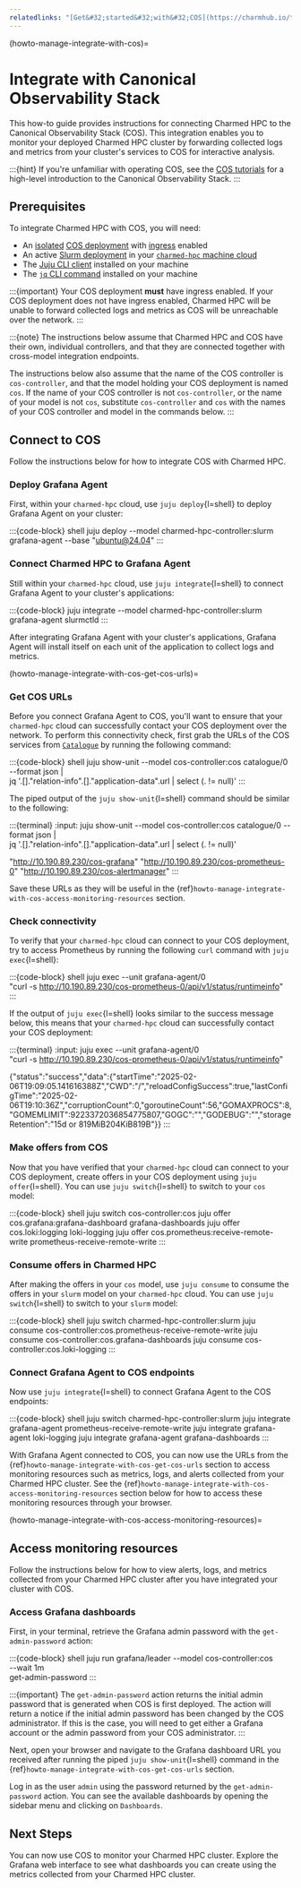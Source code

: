 ```yaml
---
relatedlinks: "[Get&#32;started&#32;with&#32;COS](https://charmhub.io/topics/canonical-observability-stack/tutorials/install-microk8s), [COS&#32;best&#32;practices](https://charmhub.io/topics/canonical-observability-stack/reference/best-practices)"
---
```


(howto-manage-integrate-with-cos)=
# Integrate with Canonical Observability Stack

This how-to guide provides instructions for connecting Charmed HPC to the
Canonical Observability Stack (COS). This integration enables you to monitor your
deployed Charmed HPC cluster by forwarding collected logs and metrics from
your cluster's services to COS for interactive analysis.

:::{hint}
If you're unfamiliar with operating COS, see the [COS tutorials](https://charmhub.io/topics/canonical-observability-stack/tutorials)
for a high-level introduction to the Canonical Observability Stack.
:::

## Prerequisites

To integrate Charmed HPC with COS, you will need:

* An [isolated](https://charmhub.io/topics/canonical-observability-stack/reference/best-practices#deploy-in-isolation) [COS deployment](https://charmhub.io/topics/canonical-observability-stack/tutorials/install-microk8s) with [ingress](https://charmhub.io/topics/canonical-observability-stack/explanation/ingress) enabled
* An active [Slurm deployment](#howto-setup-deploy-slurm) in your [`charmed-hpc` machine cloud](#howto-initialize-machine-cloud)
* The [Juju CLI client](https://juju.is/docs/juju/install-and-manage-the-client) installed on your machine
* The [`jq` CLI command](https://jqlang.org/download/) installed on your machine

:::{important}
Your COS deployment __must__ have ingress enabled. If your COS deployment does not have
ingress enabled, Charmed HPC will be unable to forward collected logs and metrics as COS
will be unreachable over the network.
:::

:::{note}
The instructions below assume that Charmed HPC and COS have their own, individual controllers,
and that they are connected together with cross-model integration endpoints.

The instructions below also assume that the name of the COS controller is `cos-controller`, and
that the model holding your COS deployment is named `cos`. If the name of your COS controller is
not `cos-controller`, or the name of your model is not `cos`, substitute `cos-controller`
and `cos` with the names of your COS controller and model in the commands below.
:::

## Connect to COS

Follow the instructions below for how to integrate COS with Charmed HPC.

### Deploy Grafana Agent

First, within your `charmed-hpc` cloud, use `juju deploy`{l=shell} to deploy Grafana Agent
on your cluster:

:::{code-block} shell
juju deploy --model charmed-hpc-controller:slurm grafana-agent --base "ubuntu@24.04"
:::

### Connect Charmed HPC to Grafana Agent

Still within your `charmed-hpc` cloud, use `juju integrate`{l=shell} to connect Grafana
Agent to your cluster's applications:

:::{code-block}
juju integrate --model charmed-hpc-controller:slurm grafana-agent slurmctld
:::

After integrating Grafana Agent with your cluster's applications, Grafana Agent will
install itself on each unit of the application to collect logs and metrics.

(howto-manage-integrate-with-cos-get-cos-urls)=
### Get COS URLs

Before you connect Grafana Agent to COS, you'll want to ensure that your `charmed-hpc` cloud
can successfully contact your COS deployment over the network. To perform this connectivity check,
first grab the URLs of the COS services from [`Catalogue`](https://charmhub.io/catalogue-k8s) by running the following command:

:::{code-block} shell
juju show-unit --model cos-controller:cos catalogue/0 --format json | \
  jq '.[]."relation-info".[]."application-data".url | select (. != null)'
:::

The piped output of the `juju show-unit`{l=shell} command should be similar to the following:

:::{terminal}
:input: juju show-unit --model cos-controller:cos catalogue/0 --format json | \
  jq '.[]."relation-info".[]."application-data".url | select (. != null)'

"http://10.190.89.230/cos-grafana"
"http://10.190.89.230/cos-prometheus-0"
"http://10.190.89.230/cos-alertmanager"
:::

Save these URLs as they will be useful in the
{ref}`howto-manage-integrate-with-cos-access-monitoring-resources` section.

### Check connectivity

To verify that your `charmed-hpc` cloud can connect to your COS deployment, try to access
Prometheus by running the following `curl` command with `juju exec`{l=shell}:

:::{code-block} shell
juju exec --unit grafana-agent/0 \
  "curl -s http://10.190.89.230/cos-prometheus-0/api/v1/status/runtimeinfo"
:::

If the output of `juju exec`{l=shell} looks similar to the success message below, this
means that your `charmed-hpc` cloud can successfully contact your COS deployment:

:::{terminal}
:input: juju exec --unit grafana-agent/0 \
  "curl -s http://10.190.89.230/cos-prometheus-0/api/v1/status/runtimeinfo"

{"status":"success","data":{"startTime":"2025-02-06T19:09:05.141616388Z","CWD":"/","reloadConfigSuccess":true,"lastConfigTime":"2025-02-06T19:10:36Z","corruptionCount":0,"goroutineCount":56,"GOMAXPROCS":8,"GOMEMLIMIT":9223372036854775807,"GOGC":"","GODEBUG":"","storageRetention":"15d or 819MiB204KiB819B"}}
:::

### Make offers from COS

Now that you have verified that your `charmed-hpc` cloud can connect to your COS deployment,
create offers in your COS deployment using `juju offer`{l=shell}. You can use `juju switch`{l=shell}
to switch to your `cos` model:

:::{code-block} shell
juju switch cos-controller:cos
juju offer cos.grafana:grafana-dashboard grafana-dashboards
juju offer cos.loki:logging loki-logging
juju offer cos.prometheus:receive-remote-write prometheus-receive-remote-write
:::

### Consume offers in Charmed HPC

After making the offers in your `cos` model, use `juju consume` to consume the offers
in your `slurm` model on your `charmed-hpc` cloud. You can use `juju switch`{l=shell}
to switch to your `slurm` model:

:::{code-block} shell
juju switch charmed-hpc-controller:slurm
juju consume cos-controller:cos.prometheus-receive-remote-write
juju consume cos-controller:cos.grafana-dashboards
juju consume cos-controller:cos.loki-logging
:::

### Connect Grafana Agent to COS endpoints

Now use `juju integrate`{l=shell} to connect Grafana Agent to the COS endpoints:

:::{code-block} shell
juju switch charmed-hpc-controller:slurm
juju integrate grafana-agent prometheus-receive-remote-write
juju integrate grafana-agent loki-logging
juju integrate grafana-agent grafana-dashboards
:::

With Grafana Agent connected to COS, you can now use the URLs from the
{ref}`howto-manage-integrate-with-cos-get-cos-urls` section to access monitoring resources
such as metrics, logs, and alerts collected from your Charmed HPC cluster. See the
{ref}`howto-manage-integrate-with-cos-access-monitoring-resources` section below for how to
access these monitoring resources through your browser.

(howto-manage-integrate-with-cos-access-monitoring-resources)=
## Access monitoring resources

Follow the instructions below for how to view alerts, logs, and metrics collected from
your Charmed HPC cluster after you have integrated your cluster with COS.

### Access Grafana dashboards

First, in your terminal, retrieve the Grafana admin password with the `get-admin-password` action:

:::{code-block} shell
juju run grafana/leader --model cos-controller:cos \
  --wait 1m \
  get-admin-password
:::

:::{important}
The `get-admin-password` action returns the initial admin password that is
generated when COS is first deployed. The action will return a notice if the
initial admin password has been changed by the COS administrator. If this is the
case, you will need to get either a Grafana account or the admin password from
your COS administrator.
:::

Next, open your browser and navigate to the Grafana dashboard URL you received after running
the piped `juju show-unit`{l=shell} command in the
{ref}`howto-manage-integrate-with-cos-get-cos-urls` section.

Log in as the user `admin` using the password returned by the `get-admin-password` action.
You can see the available dashboards by opening the sidebar menu and clicking on `Dashboards`.

## Next Steps

You can now use COS to monitor your Charmed HPC cluster. Explore the Grafana web interface
to see what dashboards you can create using the metrics collected from your
Charmed HPC cluster.
